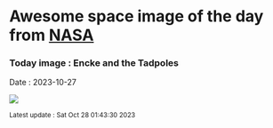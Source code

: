 
# Awesome space image of the day from [NASA](https://api.nasa.gov/)

### Today image : Encke and the Tadpoles
Date : 2023-10-27

![](https://apod.nasa.gov/apod/image/2310/2P_Encke_2023_08_24JuneLake_California_USA_DEBartlett1024.jpg)

<small>Latest update : Sat Oct 28 01:43:30 2023</small>
        